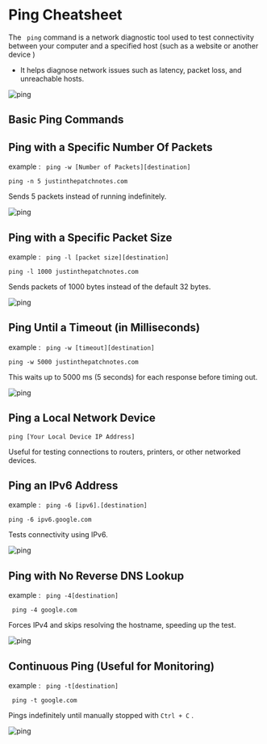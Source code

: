 # Ping Cheatsheet

The ` ping` command is a network diagnostic tool used to test connectivity between your computer and a specified host (such as a website or another device ) 

- It helps diagnose network issues such as latency, packet loss, and unreachable hosts.

![ping](https://i.imgur.com/w2I9SgH.png)

## Basic Ping Commands 

## Ping with a Specific Number Of Packets

example : ``` ping -w [Number of Packets][destination]``` 

 ``` ping -n 5 justinthepatchnotes.com ``` 
 
 Sends 5 packets instead of running indefinitely.

 ![ping](https://i.imgur.com/BKqPUbR.png)


## Ping with a Specific Packet Size

example : ``` ping -l [packet size][destination]``` 


``` ping -l 1000 justinthepatchnotes.com ``` 

Sends packets of 1000 bytes instead of the default 32 bytes.

![ping](https://i.imgur.com/hmsGZ4T.png)

## Ping Until a Timeout (in Milliseconds)
  
example : ``` ping -w [timeout][destination]``` 

``` ping -w 5000 justinthepatchnotes.com ```

This waits up to 5000 ms (5 seconds) for each response before timing out.

![ping](https://i.imgur.com/mhj4E0u.png)

## Ping a Local Network Device 
``` ping [Your Local Device IP Address] ``` 

Useful for testing connections to routers, printers, or other networked devices. 

## Ping an IPv6 Address

example : ``` ping -6 [ipv6].[destination]``` 

``` ping -6 ipv6.google.com ``` 

Tests connectivity using IPv6.

![ping](https://i.imgur.com/TerJbDs.png)


## Ping with No Reverse DNS Lookup
example : ``` ping -4[destination]``` 

``` ping -4 google.com``` 

Forces IPv4 and skips resolving the hostname, speeding up the test.

 
![ping](https://i.imgur.com/eZev4fL.png)


## Continuous Ping (Useful for Monitoring)

example : ``` ping -t[destination]``` 

``` ping -t google.com``` 

Pings indefinitely until manually stopped with ```Ctrl + C``` .

 
![ping](https://i.imgur.com/jWoLhon.png)
